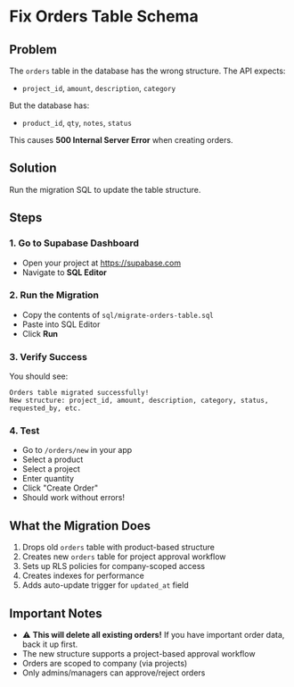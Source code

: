 # Fix Orders Table Schema

## Problem
The `orders` table in the database has the wrong structure. The API expects:
- `project_id`, `amount`, `description`, `category`

But the database has:
- `product_id`, `qty`, `notes`, `status`

This causes **500 Internal Server Error** when creating orders.

## Solution
Run the migration SQL to update the table structure.

## Steps

### 1. Go to Supabase Dashboard
- Open your project at https://supabase.com
- Navigate to **SQL Editor**

### 2. Run the Migration
- Copy the contents of `sql/migrate-orders-table.sql`
- Paste into SQL Editor
- Click **Run**

### 3. Verify Success
You should see:
```
Orders table migrated successfully!
New structure: project_id, amount, description, category, status, requested_by, etc.
```

### 4. Test
- Go to `/orders/new` in your app
- Select a product
- Select a project
- Enter quantity
- Click "Create Order"
- Should work without errors!

## What the Migration Does
1. Drops old `orders` table with product-based structure
2. Creates new `orders` table for project approval workflow
3. Sets up RLS policies for company-scoped access
4. Creates indexes for performance
5. Adds auto-update trigger for `updated_at` field

## Important Notes
- ⚠️ **This will delete all existing orders!** If you have important order data, back it up first.
- The new structure supports a project-based approval workflow
- Orders are scoped to company (via projects)
- Only admins/managers can approve/reject orders
